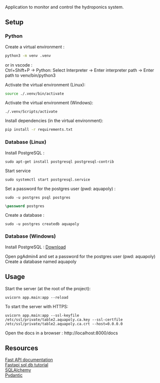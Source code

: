 Application to monitor and control the hydroponics system.

## Setup

### Python

Create a virtual environment :
```bash
python3 -m venv .venv
```
or in vscode : \
Ctrl+Shift+P -> Python: Select Interpreter -> Enter interpreter path -> Enter path to venv/bin/python3

Activate the virtual environment (Linux):
```bash
source ./.venv/bin/activate
```

Activate the virtual environment (Windows):
```
./.venv/Scripts/activate
```

Install dependencies (in the virtual environment):
```bash
pip install -r requirements.txt
```

### Database (Linux)
Install PostgreSQL :
```
sudo apt-get install postgresql postgresql-contrib
```
Start service 
```
sudo systemctl start postgresql.service
```
Set a password for the postgres user (pwd: aquapoly) :
```
sudo -u postgres psql postgres
```
```sql
\password postgres
```

Create a database :
```
sudo -u postgres createdb aquapoly
```

### Database (Windows)
Install PostgreSQL : [Download](https://www.postgresql.org/download/windows/)

Open pgAdmin4 and set a password for the postgres user (pwd: aquapoly) \
Create a database named aquapoly

## Usage

Start the server (at the root of the project):
```
uvicorn app.main:app --reload
```

To start the server with HTTPS:
```
uvicorn app.main:app --ssl-keyfile /etc/ssl/private/table2.aquapoly.ca.key --ssl-certfile /etc/ssl/private/table2.aquapoly.ca.crt --host=0.0.0.0
```

Open the docs in a browser :
http://localhost:8000/docs

## Resources

[Fast API documentation](https://fastapi.tiangolo.com/) \
[Fastapi sql db tutorial](https://fastapi.tiangolo.com/tutorial/sql-databases/) \
[SQLAlchemy](https://www.sqlalchemy.org/) \
[Pydantic](https://pydantic-docs.helpmanual.io/)